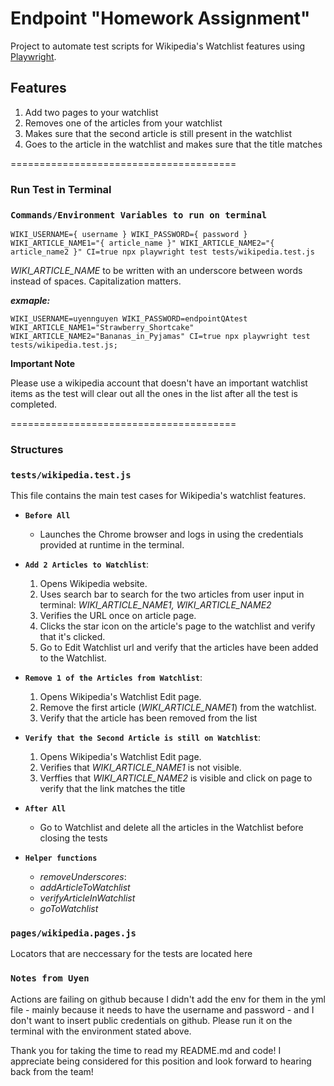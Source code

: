 # Endpoint "Homework Assignment"

Project to automate test scripts for Wikipedia's Watchlist features using [Playwright](https://playwright.dev/). 

## Features

1. Add two pages to your watchlist 
2. Removes one of the articles from your watchlist 
3. Makes sure that the second article is still present in the watchlist 
4. Goes to the article in the watchlist and makes sure that the title matches 

=======================================

### Run Test in Terminal

### `Commands/Environment Variables to run on terminal`

```
WIKI_USERNAME={ username } WIKI_PASSWORD={ password } WIKI_ARTICLE_NAME1="{ article_name }" WIKI_ARTICLE_NAME2="{ article_name2 }" CI=true npx playwright test tests/wikipedia.test.js
```

*WIKI_ARTICLE_NAME* to be written with an underscore between words instead of spaces. Capitalization matters.

***exmaple:***

```
WIKI_USERNAME=uyennguyen WIKI_PASSWORD=endpointQAtest WIKI_ARTICLE_NAME1="Strawberry_Shortcake" WIKI_ARTICLE_NAME2="Bananas_in_Pyjamas" CI=true npx playwright test tests/wikipedia.test.js;
```

**Important Note**

Please use a wikipedia account that doesn't have an important watchlist items as the test will clear out all the ones in the list after all the test is completed.

=======================================

### Structures

### `tests/wikipedia.test.js`

This file contains the main test cases for Wikipedia's watchlist features. 

- **`Before All`**

    - Launches the Chrome browser and logs in using the credentials provided at runtime in the terminal.

- **`Add 2 Articles to Watchlist`**: 

    1. Opens Wikipedia website. 
    2. Uses search bar to search for the two articles from user input in terminal: 
    *WIKI_ARTICLE_NAME1, WIKI_ARTICLE_NAME2*
    3. Verifies the URL once on article page.
    4. Clicks the star icon on the article's page to the watchlist and verify that it's clicked.
    5. Go to Edit Watchlist url and verify that the articles have been added to the Watchlist.

- **`Remove 1 of the Articles from Watchlist`**: 

    1. Opens Wikipedia's Watchlist Edit page.
    2. Remove the first article (*WIKI_ARTICLE_NAME1*) from the watchlist.
    3. Verify that the article has been removed from the list

- **`Verify that the Second Article is still on Watchlist`**: 

    1. Opens Wikipedia's Watchlist Edit page.
    2. Verifies that *WIKI_ARTICLE_NAME1* is not visible.
    3. Verffies that *WIKI_ARTICLE_NAME2* is visible and click on page to verify that the link matches the title 

- **`After All`**

    - Go to Watchlist and delete all the articles in the Watchlist before closing the tests

- **`Helper functions`**

    - *removeUnderscores*:
    - *addArticleToWatchlist*
    - *verifyArticleInWatchlist*
    - *goToWatchlist*


### `pages/wikipedia.pages.js`

Locators that are neccessary for the tests are located here



### `Notes from Uyen`

Actions are failing on github because I didn't add the env for them in the yml file - mainly because it needs to have the username and password - and I don't want to insert public credentials on github. Please run it on the terminal with the environment stated above. 

Thank you for taking the time to read my README.md and code! I appreciate being considered for this position and look forward to hearing back from the team!   

